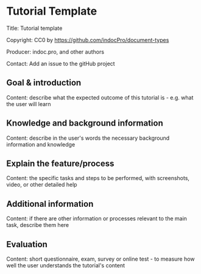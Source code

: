 # Tutorial Template
Title: Tutorial template

Copyright: CC0 by https://github.com/indocPro/document-types

Producer: indoc.pro, and other authors

Contact: Add an issue to the gitHub project

## Goal & introduction
Content: describe what the expected outcome of this tutorial is - e.g. what the user will learn

## Knowledge and background information
Content: describe in the user's words the necessary background information and knowledge

## Explain the feature/process
Content: the specific tasks and steps to be performed, with screenshots, video, or other detailed help

## Additional information
Content: if there are other information or processes relevant to the main task, describe them here

## Evaluation
Content: short questionnaire, exam, survey or online test - to measure how well the user understands the tutorial's content
